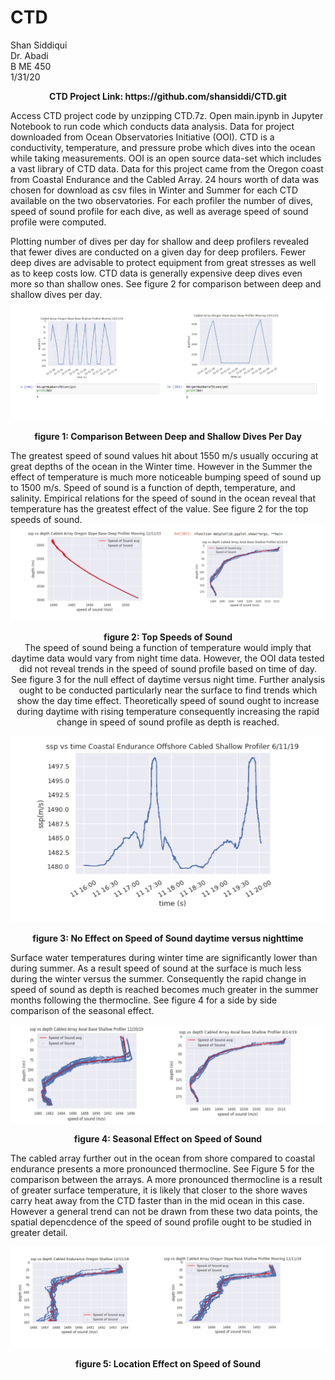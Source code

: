 # CTD
Shan Siddiqui<br />
Dr. Abadi<br />
B ME 450<br />
1/31/20<br />
<p align="center">
<b>CTD Project Link: https://github.com/shansiddi/CTD.git</b><br>
  
Access CTD project code by unzipping CTD.7z. Open main.ipynb in Jupyter Notebook to run code which conducts data analysis. Data for project downloaded from Ocean Observatories Initiative (OOI). CTD is a conductivity, temperature, and pressure probe which dives into the ocean while taking measurements. OOI is an open source data-set which includes a vast library of CTD data. Data for this project came from the Oregon coast from Coastal Endurance and the Cabled Array. 24 hours worth of data was chosen for download as csv files in Winter and Summer for each CTD available on the two observatories. For each profiler the number of dives, speed of sound profile for each dive, as well as average speed of sound profile were computed. 

Plotting number of dives per day for shallow and deep profilers revealed that fewer dives are conducted on a given day for deep profilers. Fewer deep dives are advisable to protect equipment from great stresses as well as to keep costs low. CTD data is generally expensive deep dives even more so than shallow ones. See figure 2 for comparison between deep and shallow dives per day.
![](images/fig2.png)
<p align="center">
<b>figure 1: Comparison Between Deep and Shallow Dives Per Day</b><br>
  
The greatest speed of sound values hit about 1550 m/s usually occuring at great depths of the ocean in the Winter time. However in the Summer the effect of temperature is much more noticeable bumping speed of sound up to 1500 m/s. Speed of sound is a function of depth, temperature, and salinity. Empirical relations for the speed of sound in the ocean reveal that temperature has the greatest effect of the value. See figure 2 for the top speeds of sound.
![](images/fig3.png)
<p align="center">
<b>figure 2: Top Speeds of Sound</b><br>
The speed of sound being a function of temperature would imply that daytime data would vary from night time data. However, the OOI data tested did not reveal trends in the speed of sound profile based on time of day. See figure 3 for the null effect of daytime versus night time. Further analysis ought to be conducted particularly near the surface to find trends which show the day time effect. Theoretically speed of sound ought to increase during daytime with rising temperature consequently increasing the rapid change in speed of sound profile as depth is reached.

![](images/fig4.png)
<p align="center">
<b>figure 3: No Effect on Speed of Sound daytime versus nighttime</b><br>
  
Surface water temperatures during winter time are significantly lower than during summer. As a result speed of sound at the surface is much less during the winter versus the summer. Consequently the rapid change in speed of sound as depth is reached becomes much greater in the summer months following the thermocline. See figure 4 for a side by side comparison of the seasonal effect. 


![](images/fig5.png)
<p align="center">
<b>figure 4: Seasonal Effect on Speed of Sound</b><br>
  
The cabled array further out in the ocean from shore compared to coastal endurance presents a more pronounced thermocline. See Figure 5 for the comparison between the arrays. A more pronounced thermocline is a result of greater surface temperature, it is likely that closer to the shore waves carry heat away from the CTD faster than in the mid ocean in this case. However a general trend can not be drawn from these two data points, the spatial depencdence of the speed of sound profile ought to be studied in greater detail. 


![](images/fig6.png)
<p align="center">
<b>figure 5: Location Effect on Speed of Sound</b><br>
